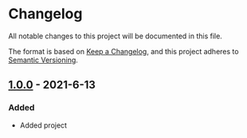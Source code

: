 # Changelog
All notable changes to this project will be documented in this file.

The format is based on [Keep a Changelog](https://keepachangelog.com/en/1.0.0/),
and this project adheres to [Semantic Versioning](https://semver.org/spec/v2.0.0.html).

## [1.0.0] - 2021-6-13
### Added
- Added project

[1.0.0]: https://github.com/Botizen-Games/UnityUtils/releases/tag/1.0.0